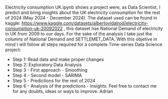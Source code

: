 Electricity consumption UK.ipynb shows a project were, as Data Scientist, I predict and bring insights about the UK electricity consumption for the rest of 2024 (May 2024 - December 2024).
The dataset used can be found in kaggle: https://www.kaggle.com/datasets/albertovidalrod/electricity-consumption-uk-20092022 , this dataset has National Demand of electricity in UK from 2009 to our days.
For the sake of the analysis I take just the columns of National Demand and SETTLEMET_DATA.
With this objetive in mind I will follow all steps required for a complete Time-series Data Science project:
 - Step 1: Read data and make proper changes
 - Step 2: Exploratory Data Analysis
 - Step 3 - First approach - Smoothing
 - Step 4 - Second model - SARIMA
 - Step 5 - Predictions for the rest of 2024
 - Step 6 - Analysis of the predictions - Insights.
Feel free to contact me for any doubts, ideas or ways to improve.
Adrian
